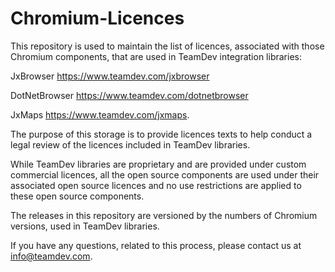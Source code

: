 # Chromium-Licences

This repository is used to maintain the list of licences, associated with those Chromium components, that are used in TeamDev integration libraries:

JxBrowser https://www.teamdev.com/jxbrowser 

DotNetBrowser https://www.teamdev.com/dotnetbrowser

JxMaps https://www.teamdev.com/jxmaps.


The purpose of this storage is to provide licences texts to help conduct a legal review of the licences included in TeamDev libraries. 

While TeamDev libraries are proprietary and are provided under custom commercial licences, all the open source components are used under their associated open source licences and no use restrictions are applied to these open source components.

The releases in this repository are versioned by the numbers of Chromium versions, used in TeamDev libraries.

If you have any questions, related to this process, please contact us at info@teamdev.com.
